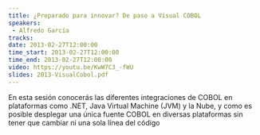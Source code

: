 ```yaml
---
title: ¿Preparado para innovar? De paso a Visual COBOL
speakers:
 - Alfredo García
tracks:
date: 2013-02-27T12:00:00
time_start: 2013-02-27T12:00:00
time_end: 2013-02-27T12:00:00
video: https://youtu.be/KwW7C3_-fWU
slides: 2013-VisualCobol.pdf
---
```


En esta sesión conocerás las diferentes integraciones de COBOL en plataformas como .NET, Java Virtual Machine (JVM) y la Nube, y como es posible desplegar una única fuente COBOL en diversas plataformas sin tener que cambiar ni una sola línea del código